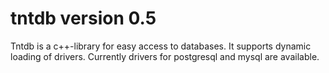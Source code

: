 tntdb version 0.5
=================

Tntdb is a c++-library for easy access to databases. It supports dynamic
loading of drivers. Currently drivers for postgresql and mysql are available.

